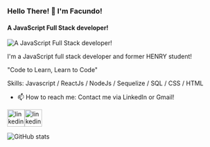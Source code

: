 ### Hello There! 👋 I'm Facundo!
#### A JavaScript Full Stack developer!
![A JavaScript Full Stack developer!](https://blog.soyhenry.com/content/images/2021/02/HEADER-BLOG-NEGRO-01.jpg)

I'm a JavaScript full stack developer and former HENRY student!

"Code to Learn, Learn to Code"

Skills: Javascript / ReactJs / NodeJs / Sequelize / SQL / CSS / HTML

- 📫 How to reach me:  Contact me via LinkedIn or Gmail! 


[<img src='https://blog.hootsuite.com/wp-content/uploads/2025/05/linkedin-for-business-8-620x527.png' alt='linkedin' height='40'>](https://www.linkedin.com/in/facundomazzei/)[<img src='https://upload.wikimedia.org/wikipedia/commons/thumb/7/7e/Gmail_icon_%282020%29.svg/1200px-Gmail_icon_%282020%29.svg.png' alt='linkedin' height='40'>](https://www.google.com/intl/es-419/gmail/about/)  


![GitHub stats](https://github-readme-stats.vercel.app/api?username=MazzeiFacundo&show_icons=true&count_private=true)  


